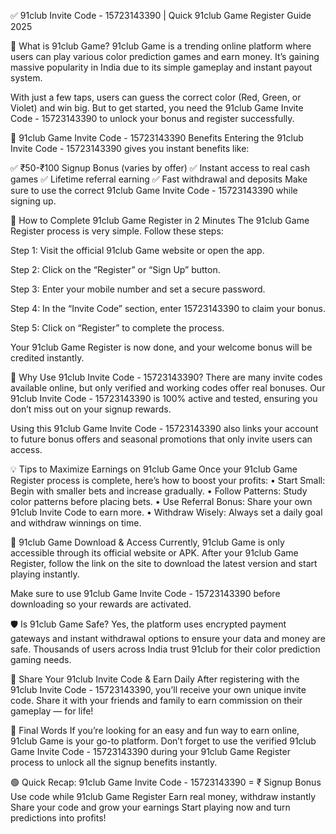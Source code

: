 ✅ 91club Invite Code - 15723143390 | Quick 91club Game Register Guide 2025

🎯 What is 91club Game? 91club Game is a trending online platform where users can play various color prediction games and earn money. It’s gaining massive popularity in India due to its simple gameplay and instant payout system.

With just a few taps, users can guess the correct color (Red, Green, or Violet) and win big. But to get started, you need the 91club Game Invite Code - 15723143390 to unlock your bonus and register successfully.

🎁 91club Game Invite Code - 15723143390 Benefits Entering the 91club Invite Code - 15723143390 gives you instant benefits like:

✅ ₹50-₹100 Signup Bonus (varies by offer) ✅ Instant access to real cash games ✅ Lifetime referral earning ✅ Fast withdrawal and deposits Make sure to use the correct 91club Game Invite Code - 15723143390 while signing up.

📝 How to Complete 91club Game Register in 2 Minutes The 91club Game Register process is very simple. Follow these steps:

Step 1: Visit the official 91club Game website or open the app.

Step 2: Click on the “Register” or “Sign Up” button.

Step 3: Enter your mobile number and set a secure password.

Step 4: In the “Invite Code” section, enter 15723143390 to claim your bonus.

Step 5: Click on “Register” to complete the process.

Your 91club Game Register is now done, and your welcome bonus will be credited instantly.

🚀 Why Use 91club Invite Code - 15723143390? There are many invite codes available online, but only verified and working codes offer real bonuses. Our 91club Invite Code - 15723143390 is 100% active and tested, ensuring you don’t miss out on your signup rewards.

Using this 91club Game Invite Code - 15723143390 also links your account to future bonus offers and seasonal promotions that only invite users can access.

💡 Tips to Maximize Earnings on 91club Game Once your 91club Game Register process is complete, here’s how to boost your profits: • Start Small: Begin with smaller bets and increase gradually. • Follow Patterns: Study color patterns before placing bets. • Use Referral Bonus: Share your own 91club Invite Code to earn more. • Withdraw Wisely: Always set a daily goal and withdraw winnings on time.

📲 91club Game Download & Access Currently, 91club Game is only accessible through its official website or APK. After your 91club Game Register, follow the link on the site to download the latest version and start playing instantly.

Make sure to use 91club Game Invite Code - 15723143390 before downloading so your rewards are activated.

🛡️ Is 91club Game Safe? Yes, the platform uses encrypted payment gateways and instant withdrawal options to ensure your data and money are safe. Thousands of users across India trust 91club for their color prediction gaming needs.

🔁 Share Your 91club Invite Code & Earn Daily After registering with the 91club Invite Code - 15723143390, you’ll receive your own unique invite code. Share it with your friends and family to earn commission on their gameplay — for life!

📌 Final Words If you’re looking for an easy and fun way to earn online, 91club Game is your go-to platform. Don’t forget to use the verified 91club Game Invite Code - 15723143390 during your 91club Game Register process to unlock all the signup benefits instantly.

🟢 Quick Recap: 91club Game Invite Code - 15723143390 = ₹ Signup Bonus Use code while 91club Game Register Earn real money, withdraw instantly Share your code and grow your earnings Start playing now and turn predictions into profits!
